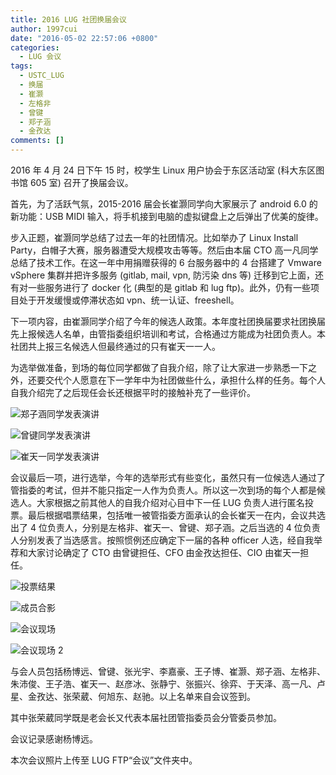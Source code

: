 ```yaml
---
title: 2016 LUG 社团换届会议
author: 1997cui
date: "2016-05-02 22:57:06 +0800"
categories:
  - LUG 会议
tags:
  - USTC_LUG
  - 换届
  - 崔灏
  - 左格非
  - 曾键
  - 郑子涵
  - 金孜达
comments: []
---
```


2016 年 4 月 24 日下午 15 时，校学生 Linux 用户协会于东区活动室 (科大东区图书馆 605 室) 召开了换届会议。

首先，为了活跃气氛，2015-2016 届会长崔灏同学向大家展示了 android 6.0 的新功能：USB MIDI 输入，将手机接到电脑的虚拟键盘上之后弹出了优美的旋律。

步入正题，崔灏同学总结了过去一年的社团情况。比如举办了 Linux Install Party，白帽子大赛，服务器遭受大规模攻击等等。然后由本届 CTO 高一凡同学总结了技术工作。在这一年中用捐赠获得的 6 台服务器中的 4 台搭建了 Vmware vSphere 集群并把许多服务 (gitlab, mail, vpn, 防污染 dns 等) 迁移到它上面，还有对一些服务进行了 docker 化 (典型的是 gitlab 和 lug ftp)。此外，仍有一些项目处于开发缓慢或停滞状态如 vpn、统一认证、freeshell。

下一项内容，由崔灏同学介绍了今年的候选人政策。本年度社团换届要求社团换届先上报候选人名单，由管指委组织培训和考试，合格通过方能成为社团负责人。本社团共上报三名候选人但最终通过的只有崔天一一人。

为选举做准备，到场的每位同学都做了自我介绍，除了让大家进一步熟悉一下之外，还要交代个人愿意在下一学年中为社团做些什么，承担什么样的任务。每个人自我介绍完了之后现任会长还根据平时的接触补充了一些评价。

![郑子涵同学发表演讲](http://ftp.lug.ustc.edu.cn/%E4%BC%9A%E8%AE%AE/2016.04.24_%E6%8D%A2%E5%B1%8A%E5%A4%A7%E4%BC%9A/IMG_20160424_162306.jpg)

![曾键同学发表演讲](http://ftp.lug.ustc.edu.cn/%E4%BC%9A%E8%AE%AE/2016.04.24_%E6%8D%A2%E5%B1%8A%E5%A4%A7%E4%BC%9A/IMG_20160424_162405.jpg)

![崔天一同学发表演讲](http://ftp.lug.ustc.edu.cn/%E4%BC%9A%E8%AE%AE/2016.04.24_%E6%8D%A2%E5%B1%8A%E5%A4%A7%E4%BC%9A/photo_2016-04-29_22-07-36.jpg)

会议最后一项，进行选举，今年的选举形式有些变化，虽然只有一位候选人通过了管指委的考试，但并不能只指定一人作为负责人。所以这一次到场的每个人都是候选人。大家根据之前其他人的自我介绍对心目中下一任 LUG 负责人进行匿名投票。最后根据唱票结果，包括唯一被管指委方面承认的会长崔天一在内，会议共选出了 4 位负责人，分别是左格非、崔天一、曾键、郑子涵。之后当选的 4 位负责人分别发表了当选感言。按照惯例还应确定下一届的各种 officer 人选，经自我举荐和大家讨论确定了 CTO 由曾键担任、CFO 由金孜达担任、CIO 由崔天一担任。

![投票结果](http://ftp.lug.ustc.edu.cn/%E4%BC%9A%E8%AE%AE/2016.04.24_%E6%8D%A2%E5%B1%8A%E5%A4%A7%E4%BC%9A/IMG_20160424_162824.jpg)

![成员合影](http://ftp.lug.ustc.edu.cn/%E4%BC%9A%E8%AE%AE/2016.04.24_%E6%8D%A2%E5%B1%8A%E5%A4%A7%E4%BC%9A/IMG_20160424_162757.jpg)

![会议现场](http://ftp.lug.ustc.edu.cn/%E4%BC%9A%E8%AE%AE/2016.04.24_%E6%8D%A2%E5%B1%8A%E5%A4%A7%E4%BC%9A/photo_2016-04-29_22-07-22.jpg)

![会议现场 2](http://ftp.lug.ustc.edu.cn/%E4%BC%9A%E8%AE%AE/2016.04.24_%E6%8D%A2%E5%B1%8A%E5%A4%A7%E4%BC%9A/photo_2016-04-29_22-07-29.jpg)

与会人员包括杨博远、曾键、张光宇、李嘉豪、王子博、崔灏、郑子涵、左格非、朱沛俊、王子浩、崔天一、赵彦冰、张静宁、张振兴、徐弈、于天泽、高一凡、卢星、金孜达、张荣葳、何旭东、赵驰。以上名单来自会议签到。

其中张荣葳同学既是老会长又代表本届社团管指委员会分管委员参加。

会议记录感谢杨博远。

本次会议照片上传至 LUG FTP“会议”文件夹中。
